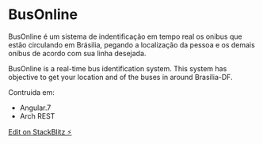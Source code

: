 # BusOnline

BusOnline é um sistema de indentificação em tempo real os onibus que estão circulando em Brásilia, pegando a localização da pessoa e os demais onibus de acordo com sua linha desejada.


BusOnline is a real-time bus identification system. This system has objective to get your location and of the buses in around Brasília-DF.

Contruida em:

- Angular.7
- Arch REST

[Edit on StackBlitz ⚡️](https://stackblitz.com/edit/angular-4wtdlj)
